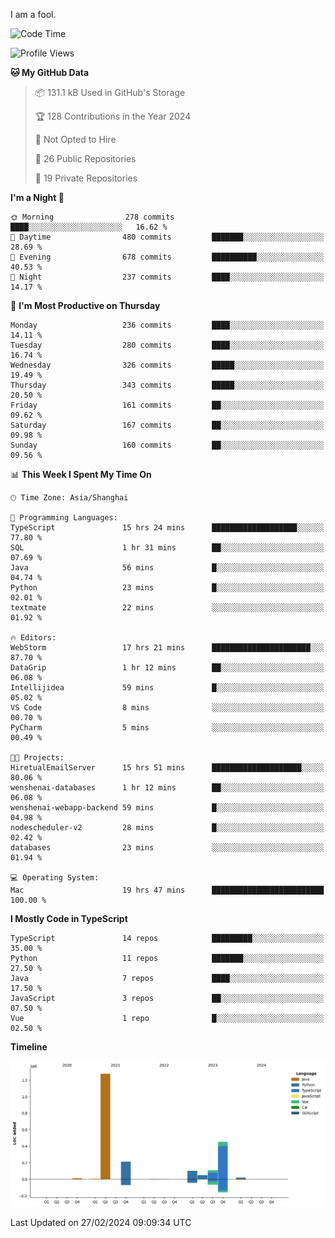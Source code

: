I am a fool.

<!--START_SECTION:waka-->
![Code Time](http://img.shields.io/badge/Code%20Time-1%2C220%20hrs%2034%20mins-blue)

![Profile Views](http://img.shields.io/badge/Profile%20Views-0-blue)

**🐱 My GitHub Data** 

> 📦 131.1 kB Used in GitHub's Storage 
 > 
> 🏆 128 Contributions in the Year 2024
 > 
> 🚫 Not Opted to Hire
 > 
> 📜 26 Public Repositories 
 > 
> 🔑 19 Private Repositories 
 > 
**I'm a Night 🦉** 

```text
🌞 Morning                278 commits         ████░░░░░░░░░░░░░░░░░░░░░   16.62 % 
🌆 Daytime                480 commits         ███████░░░░░░░░░░░░░░░░░░   28.69 % 
🌃 Evening                678 commits         ██████████░░░░░░░░░░░░░░░   40.53 % 
🌙 Night                  237 commits         ████░░░░░░░░░░░░░░░░░░░░░   14.17 % 
```
📅 **I'm Most Productive on Thursday** 

```text
Monday                   236 commits         ████░░░░░░░░░░░░░░░░░░░░░   14.11 % 
Tuesday                  280 commits         ████░░░░░░░░░░░░░░░░░░░░░   16.74 % 
Wednesday                326 commits         █████░░░░░░░░░░░░░░░░░░░░   19.49 % 
Thursday                 343 commits         █████░░░░░░░░░░░░░░░░░░░░   20.50 % 
Friday                   161 commits         ██░░░░░░░░░░░░░░░░░░░░░░░   09.62 % 
Saturday                 167 commits         ██░░░░░░░░░░░░░░░░░░░░░░░   09.98 % 
Sunday                   160 commits         ██░░░░░░░░░░░░░░░░░░░░░░░   09.56 % 
```


📊 **This Week I Spent My Time On** 

```text
🕑︎ Time Zone: Asia/Shanghai

💬 Programming Languages: 
TypeScript               15 hrs 24 mins      ███████████████████░░░░░░   77.80 % 
SQL                      1 hr 31 mins        ██░░░░░░░░░░░░░░░░░░░░░░░   07.69 % 
Java                     56 mins             █░░░░░░░░░░░░░░░░░░░░░░░░   04.74 % 
Python                   23 mins             █░░░░░░░░░░░░░░░░░░░░░░░░   02.01 % 
textmate                 22 mins             ░░░░░░░░░░░░░░░░░░░░░░░░░   01.92 % 

🔥 Editors: 
WebStorm                 17 hrs 21 mins      ██████████████████████░░░   87.70 % 
DataGrip                 1 hr 12 mins        ██░░░░░░░░░░░░░░░░░░░░░░░   06.08 % 
Intellijidea             59 mins             █░░░░░░░░░░░░░░░░░░░░░░░░   05.02 % 
VS Code                  8 mins              ░░░░░░░░░░░░░░░░░░░░░░░░░   00.70 % 
PyCharm                  5 mins              ░░░░░░░░░░░░░░░░░░░░░░░░░   00.49 % 

🐱‍💻 Projects: 
HiretualEmailServer      15 hrs 51 mins      ████████████████████░░░░░   80.06 % 
wenshenai-databases      1 hr 12 mins        ██░░░░░░░░░░░░░░░░░░░░░░░   06.08 % 
wenshenai-webapp-backend 59 mins             █░░░░░░░░░░░░░░░░░░░░░░░░   04.98 % 
nodescheduler-v2         28 mins             █░░░░░░░░░░░░░░░░░░░░░░░░   02.42 % 
databases                23 mins             ░░░░░░░░░░░░░░░░░░░░░░░░░   01.94 % 

💻 Operating System: 
Mac                      19 hrs 47 mins      █████████████████████████   100.00 % 
```

**I Mostly Code in TypeScript** 

```text
TypeScript               14 repos            █████████░░░░░░░░░░░░░░░░   35.00 % 
Python                   11 repos            ███████░░░░░░░░░░░░░░░░░░   27.50 % 
Java                     7 repos             ████░░░░░░░░░░░░░░░░░░░░░   17.50 % 
JavaScript               3 repos             ██░░░░░░░░░░░░░░░░░░░░░░░   07.50 % 
Vue                      1 repo              █░░░░░░░░░░░░░░░░░░░░░░░░   02.50 % 
```



**Timeline**

![Lines of Code chart](https://raw.githubusercontent.com/VeejaLiu/VeejaLiu/master/assets/bar_graph.png)


 Last Updated on 27/02/2024 09:09:34 UTC
<!--END_SECTION:waka-->
